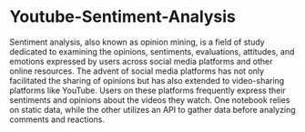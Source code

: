 # Youtube-Sentiment-Analysis
Sentiment analysis, also known as opinion mining, is a field of study dedicated to examining the opinions, sentiments, evaluations, attitudes, and emotions expressed by users across social media platforms and other online resources. The advent of social media platforms has not only facilitated the sharing of opinions but has also extended to video-sharing platforms like YouTube. Users on these platforms frequently express their sentiments and opinions about the videos they watch.
One notebook relies on static data, while the other utilizes an API to gather data before analyzing comments and reactions.
